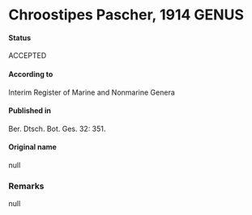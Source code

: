 Chroostipes Pascher, 1914 GENUS
=======

#### Status
ACCEPTED

#### According to
Interim Register of Marine and Nonmarine Genera

#### Published in
Ber. Dtsch. Bot. Ges. 32: 351.

#### Original name
null

### Remarks
null